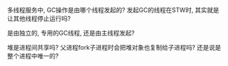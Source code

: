 多线程服务中, GC操作是由哪个线程发起的? 发起GC的线程在STW时, 其实就是让其他线程停止运行吗?

是由独立的, 专用的GC线程, 还是由主线程发起?

堆是进程间共享吗? 父进程fork子进程时会把堆对象也复制给子进程吗? 
还是说是整个进程中唯一的?
